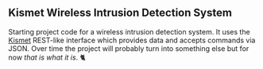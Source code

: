 ## Kismet Wireless Intrusion Detection System


Starting project code for a wireless intrusion detection system. It uses the [Kismet](https://www.kismetwireless.net/) REST-like interface which provides data and accepts commands via JSON. Over time the project will probably turn into something else but for now _that is what it is_. 🐈
